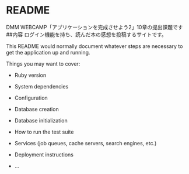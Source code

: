 # README
DMM WEBCAMP「アプリケーションを完成させよう2」10章の提出課題です
##内容
ログイン機能を持ち、読んだ本の感想を投稿するサイトです。

This README would normally document whatever steps are necessary to get the
application up and running.

Things you may want to cover:

* Ruby version

* System dependencies

* Configuration

* Database creation

* Database initialization

* How to run the test suite

* Services (job queues, cache servers, search engines, etc.)

* Deployment instructions

* ...
